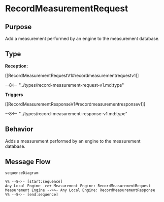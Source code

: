 <div class="message" markdown>


# RecordMeasurementRequest


## Purpose


<!-- --8<-- [start:purpose] -->
Add a measurement performed by an engine to the measurement database.
<!-- --8<-- [end:purpose] -->

## Type


<!-- --8<-- [start:type] -->
**Reception:**

[[RecordMeasurementRequestV1#recordmeasurementrequestv1]]

--8<-- "../types/record-measurement-request-v1.md:type"

**Triggers**

[[RecordMeasurementResponseV1#recordmeasurementresponsev1]]

--8<-- "../types/record-measurement-response-v1.md:type"

<!-- --8<-- [end:type] -->

## Behavior


<!-- --8<-- [start:behavior] -->
Adds a measurement performed by an engine to the measurement database.
<!-- --8<-- [end:behavior] -->


## Message Flow


<!-- --8<-- [start:messages] -->
```mermaid
sequenceDiagram

%% --8<-- [start:sequence]
Any Local Engine ->>+ Measurement Engine: RecordMeasurementRequest
Measurement Engine -->>- Any Local Engine: RecordMeasurementResponse
%% --8<-- [end:sequence]
```

<!-- --8<-- [end:messages] -->

</div>
